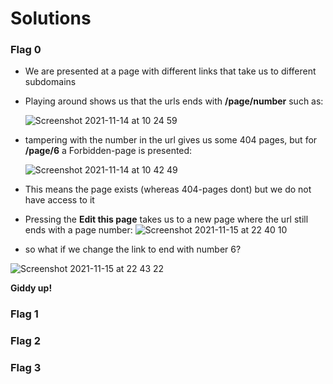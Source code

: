 # Solutions


### Flag 0

- We are presented at a page with different links that take us to different subdomains

- Playing around shows us that the urls ends with **/page/number** such as:

   ![Screenshot 2021-11-14 at 10 24 59](https://user-images.githubusercontent.com/74051842/141675417-128e5464-aa7d-460c-b35c-4f1c7a0d63bc.png)

- tampering with the number in the url gives us some 404 pages, but for **/page/6** a Forbidden-page is presented:


   ![Screenshot 2021-11-14 at 10 42 49](https://user-images.githubusercontent.com/74051842/141675787-25e64ccf-5d04-4f6f-94d1-6af273903d1d.png)

- This means the page exists (whereas 404-pages dont) but we do not have access to it 
- Pressing the **Edit this page** takes us to a new page where the url still ends with a page number:
![Screenshot 2021-11-15 at 22 40 10](https://user-images.githubusercontent.com/74051842/141857735-7ec813b1-4859-4320-af0d-aeb159cba830.png)
- so what if we change the link to end with number 6?

![Screenshot 2021-11-15 at 22 43 22](https://user-images.githubusercontent.com/74051842/141858084-e4bf25ca-b402-401d-8590-1476039cf3ec.png)

**Giddy up!**


### Flag 1

### Flag 2

### Flag 3

